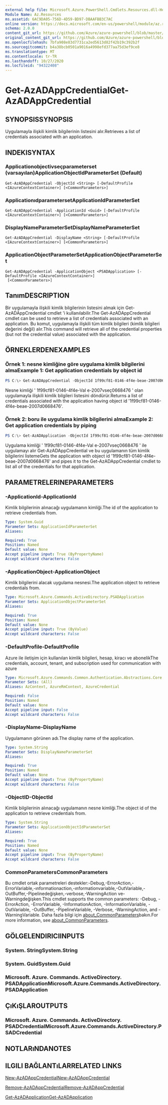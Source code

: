 ```yaml
---
external help file: Microsoft.Azure.PowerShell.Cmdlets.Resources.dll-Help.xml
Module Name: Az.Resources
ms.assetid: 6AC9DA05-756D-4D59-BD97-DBAAFBB3C7AC
online version: https://docs.microsoft.com/en-us/powershell/module/az.resources/get-azadappcredential
schema: 2.0.0
content_git_url: https://github.com/Azure/azure-powershell/blob/master/src/Resources/Resources/help/Get-AzADAppCredential.md
original_content_git_url: https://github.com/Azure/azure-powershell/blob/master/src/Resources/Resources/help/Get-AzADAppCredential.md
ms.openlocfilehash: 7bfa908e83d7731ca2ed5613d82f42b19c392b2f
ms.sourcegitcommit: b4a38bcb0501a9016a4998efd377aa75d3ef9ce8
ms.translationtype: MT
ms.contentlocale: tr-TR
ms.lasthandoff: 10/27/2020
ms.locfileid: "94322408"
---
```

# <span data-ttu-id="14e10-101">Get-AzADAppCredential</span><span class="sxs-lookup"><span data-stu-id="14e10-101">Get-AzADAppCredential</span></span>

## <span data-ttu-id="14e10-102">SYNOPSIS</span><span class="sxs-lookup"><span data-stu-id="14e10-102">SYNOPSIS</span></span>
<span data-ttu-id="14e10-103">Uygulamayla ilişkili kimlik bilgilerinin listesini alır.</span><span class="sxs-lookup"><span data-stu-id="14e10-103">Retrieves a list of credentials associated with an application.</span></span>

## <span data-ttu-id="14e10-104">INDEKI</span><span class="sxs-lookup"><span data-stu-id="14e10-104">SYNTAX</span></span>

### <span data-ttu-id="14e10-105">Applicationobjectivseçparameterset (varsayılan)</span><span class="sxs-lookup"><span data-stu-id="14e10-105">ApplicationObjectIdParameterSet (Default)</span></span>
```
Get-AzADAppCredential -ObjectId <String> [-DefaultProfile <IAzureContextContainer>] [<CommonParameters>]
```

### <span data-ttu-id="14e10-106">Applicationıdparameterset</span><span class="sxs-lookup"><span data-stu-id="14e10-106">ApplicationIdParameterSet</span></span>
```
Get-AzADAppCredential -ApplicationId <Guid> [-DefaultProfile <IAzureContextContainer>] [<CommonParameters>]
```

### <span data-ttu-id="14e10-107">DisplayNameParameterSet</span><span class="sxs-lookup"><span data-stu-id="14e10-107">DisplayNameParameterSet</span></span>
```
Get-AzADAppCredential -DisplayName <String> [-DefaultProfile <IAzureContextContainer>] [<CommonParameters>]
```

### <span data-ttu-id="14e10-108">ApplicationObjectParameterSet</span><span class="sxs-lookup"><span data-stu-id="14e10-108">ApplicationObjectParameterSet</span></span>
```
Get-AzADAppCredential -ApplicationObject <PSADApplication> [-DefaultProfile <IAzureContextContainer>]
 [<CommonParameters>]
```

## <span data-ttu-id="14e10-109">Tanım</span><span class="sxs-lookup"><span data-stu-id="14e10-109">DESCRIPTION</span></span>
<span data-ttu-id="14e10-110">Bir uygulamayla ilişkili kimlik bilgilerinin listesini almak için Get-AzADAppCredential cmdlet 'i kullanılabilir.</span><span class="sxs-lookup"><span data-stu-id="14e10-110">The Get-AzADAppCredential cmdlet can be used to retrieve a list of credentials associated with an application.</span></span>
<span data-ttu-id="14e10-111">Bu komut, uygulamayla ilişkili tüm kimlik bilgileri (kimlik bilgileri değerini değil) alır.</span><span class="sxs-lookup"><span data-stu-id="14e10-111">This command will retrieve all of the credential properties (but not the credential value) associated with the application.</span></span>

## <span data-ttu-id="14e10-112">ÖRNEKLERDEN</span><span class="sxs-lookup"><span data-stu-id="14e10-112">EXAMPLES</span></span>

### <span data-ttu-id="14e10-113">Örnek 1: nesne kimliğine göre uygulama kimlik bilgilerini alma</span><span class="sxs-lookup"><span data-stu-id="14e10-113">Example 1: Get application credentials by object id</span></span>

```powershell
PS C:\> Get-AzADAppCredential -ObjectId 1f99cf81-0146-4f4e-beae-2007d0668476
```

<span data-ttu-id="14e10-114">Nesne kimliği ' 1f99cf81-0146-4f4e-Val e-2007vseç0668476 ' olan uygulamayla ilişkili kimlik bilgileri listesini döndürür.</span><span class="sxs-lookup"><span data-stu-id="14e10-114">Returns a list of credentials associated with the application having object id '1f99cf81-0146-4f4e-beae-2007d0668476'.</span></span>

### <span data-ttu-id="14e10-115">Örnek 2: boru ile uygulama kimlik bilgilerini alma</span><span class="sxs-lookup"><span data-stu-id="14e10-115">Example 2: Get application credentials by piping</span></span>

```powershell
PS C:\> Get-AzADApplication -ObjectId 1f99cf81-0146-4f4e-beae-2007d0668476 | Get-AzADAppCredential
```

<span data-ttu-id="14e10-116">Uygulama kimliği ' 1f99cf81-0146-4f4e-Val e-2007vseç0668476 ' ile uygulamayı alır Get-AzADAppCredential ve bu uygulamanın tüm kimlik bilgilerini listeme</span><span class="sxs-lookup"><span data-stu-id="14e10-116">Gets the application with object id '1f99cf81-0146-4f4e-beae-2007d0668476' and pipes it to the Get-AzADAppCredential cmdlet to list all of the credentials for that application.</span></span>

## <span data-ttu-id="14e10-117">PARAMETRELERINE</span><span class="sxs-lookup"><span data-stu-id="14e10-117">PARAMETERS</span></span>

### <span data-ttu-id="14e10-118">-ApplicationId</span><span class="sxs-lookup"><span data-stu-id="14e10-118">-ApplicationId</span></span>
<span data-ttu-id="14e10-119">Kimlik bilgilerinin alınacağı uygulamanın kimliği.</span><span class="sxs-lookup"><span data-stu-id="14e10-119">The id of the application to retrieve credentials from.</span></span>

```yaml
Type: System.Guid
Parameter Sets: ApplicationIdParameterSet
Aliases:

Required: True
Position: Named
Default value: None
Accept pipeline input: True (ByPropertyName)
Accept wildcard characters: False
```

### <span data-ttu-id="14e10-120">-ApplicationObject</span><span class="sxs-lookup"><span data-stu-id="14e10-120">-ApplicationObject</span></span>
<span data-ttu-id="14e10-121">Kimlik bilgilerini alacak uygulama nesnesi.</span><span class="sxs-lookup"><span data-stu-id="14e10-121">The application object to retrieve credentials from.</span></span>

```yaml
Type: Microsoft.Azure.Commands.ActiveDirectory.PSADApplication
Parameter Sets: ApplicationObjectParameterSet
Aliases:

Required: True
Position: Named
Default value: None
Accept pipeline input: True (ByValue)
Accept wildcard characters: False
```

### <span data-ttu-id="14e10-122">-DefaultProfile</span><span class="sxs-lookup"><span data-stu-id="14e10-122">-DefaultProfile</span></span>
<span data-ttu-id="14e10-123">Azure ile iletişim için kullanılan kimlik bilgileri, hesap, kiracı ve abonelik</span><span class="sxs-lookup"><span data-stu-id="14e10-123">The credentials, account, tenant, and subscription used for communication with azure</span></span>

```yaml
Type: Microsoft.Azure.Commands.Common.Authentication.Abstractions.Core.IAzureContextContainer
Parameter Sets: (All)
Aliases: AzContext, AzureRmContext, AzureCredential

Required: False
Position: Named
Default value: None
Accept pipeline input: False
Accept wildcard characters: False
```

### <span data-ttu-id="14e10-124">-DisplayName</span><span class="sxs-lookup"><span data-stu-id="14e10-124">-DisplayName</span></span>
<span data-ttu-id="14e10-125">Uygulamanın görünen adı.</span><span class="sxs-lookup"><span data-stu-id="14e10-125">The display name of the application.</span></span>

```yaml
Type: System.String
Parameter Sets: DisplayNameParameterSet
Aliases:

Required: True
Position: Named
Default value: None
Accept pipeline input: True (ByPropertyName)
Accept wildcard characters: False
```

### <span data-ttu-id="14e10-126">-ObjectID</span><span class="sxs-lookup"><span data-stu-id="14e10-126">-ObjectId</span></span>
<span data-ttu-id="14e10-127">Kimlik bilgilerinin alınacağı uygulamanın nesne kimliği.</span><span class="sxs-lookup"><span data-stu-id="14e10-127">The object id of the application to retrieve credentials from.</span></span>

```yaml
Type: System.String
Parameter Sets: ApplicationObjectIdParameterSet
Aliases:

Required: True
Position: Named
Default value: None
Accept pipeline input: True (ByPropertyName)
Accept wildcard characters: False
```

### <span data-ttu-id="14e10-128">CommonParameters</span><span class="sxs-lookup"><span data-stu-id="14e10-128">CommonParameters</span></span>
<span data-ttu-id="14e10-129">Bu cmdlet ortak parametreleri destekler:-Debug,-ErrorAction,-ErrorVariable,-ınformationaction,-ınformationvariable,-OutVariable,-OutBuffer,-Pipelinedeğişken,-verbose,-WarningAction ve-Warningdeğişken.</span><span class="sxs-lookup"><span data-stu-id="14e10-129">This cmdlet supports the common parameters: -Debug, -ErrorAction, -ErrorVariable, -InformationAction, -InformationVariable, -OutVariable, -OutBuffer, -PipelineVariable, -Verbose, -WarningAction, and -WarningVariable.</span></span> <span data-ttu-id="14e10-130">Daha fazla bilgi için [about_CommonParameters](http://go.microsoft.com/fwlink/?LinkID=113216)bakın.</span><span class="sxs-lookup"><span data-stu-id="14e10-130">For more information, see [about_CommonParameters](http://go.microsoft.com/fwlink/?LinkID=113216).</span></span>

## <span data-ttu-id="14e10-131">GÖLGELENDIRICI</span><span class="sxs-lookup"><span data-stu-id="14e10-131">INPUTS</span></span>

### <span data-ttu-id="14e10-132">System. String</span><span class="sxs-lookup"><span data-stu-id="14e10-132">System.String</span></span>

### <span data-ttu-id="14e10-133">System. Guid</span><span class="sxs-lookup"><span data-stu-id="14e10-133">System.Guid</span></span>

### <span data-ttu-id="14e10-134">Microsoft. Azure. Commands. ActiveDirectory. PSADApplication</span><span class="sxs-lookup"><span data-stu-id="14e10-134">Microsoft.Azure.Commands.ActiveDirectory.PSADApplication</span></span>

## <span data-ttu-id="14e10-135">ÇıKıŞLAR</span><span class="sxs-lookup"><span data-stu-id="14e10-135">OUTPUTS</span></span>

### <span data-ttu-id="14e10-136">Microsoft. Azure. Commands. ActiveDirectory. PSADCredential</span><span class="sxs-lookup"><span data-stu-id="14e10-136">Microsoft.Azure.Commands.ActiveDirectory.PSADCredential</span></span>

## <span data-ttu-id="14e10-137">NOTLARıNDA</span><span class="sxs-lookup"><span data-stu-id="14e10-137">NOTES</span></span>

## <span data-ttu-id="14e10-138">ILGILI BAĞLANTıLAR</span><span class="sxs-lookup"><span data-stu-id="14e10-138">RELATED LINKS</span></span>

[<span data-ttu-id="14e10-139">New-AzADAppCredential</span><span class="sxs-lookup"><span data-stu-id="14e10-139">New-AzADAppCredential</span></span>](./New-AzADAppCredential.md)

[<span data-ttu-id="14e10-140">Remove-AzADAppCredential</span><span class="sxs-lookup"><span data-stu-id="14e10-140">Remove-AzADAppCredential</span></span>](./Remove-AzADAppCredential.md)

[<span data-ttu-id="14e10-141">Get-AzADApplication</span><span class="sxs-lookup"><span data-stu-id="14e10-141">Get-AzADApplication</span></span>](./Get-AzADApplication.md)


